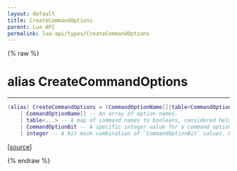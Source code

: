 ```yaml
---
layout: default
title: CreateCommandOptions
parent: Lua API
permalink: lua-api/types/CreateCommandOptions
---
```


{% raw %}

# alias CreateCommandOptions
---



```lua
(alias) CreateCommandOptions = (CommandOptionName[]|table<CommandOptionName,boolean>|CommandOptionBit|integer)
    | CommandOptionName[] -- An array of option names.
    | table<...> -- A map of command names to booleans, considered held when `true`.
    | CommandOptionBit -- A specific integer value for a command option.
    | integer -- A bit mask combination of `CommandOptionBit` values. Pass `0` for no options.

```




[<a href="https://github.com/beyond-all-reason/spring/blob/0a561a37ee97c7883fd3f5a4bc995f9a4f6fdea0/rts/Lua/LuaUtils.cpp#L999-L1005" target="_blank">source</a>]


{% endraw %}